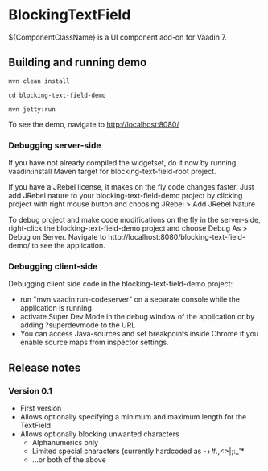 # BlockingTextField

${ComponentClassName} is a UI component add-on for Vaadin 7.

## Building and running demo

`mvn clean install`

`cd blocking-text-field-demo`

`mvn jetty:run`

To see the demo, navigate to [http://localhost:8080/]()

### Debugging server-side

If you have not already compiled the widgetset, do it now by running vaadin:install Maven target for blocking-text-field-root project.

If you have a JRebel license, it makes on the fly code changes faster. Just add JRebel nature to your blocking-text-field-demo project by clicking project with right mouse button and choosing JRebel > Add JRebel Nature

To debug project and make code modifications on the fly in the server-side, right-click the blocking-text-field-demo project and choose Debug As > Debug on Server. Navigate to http://localhost:8080/blocking-text-field-demo/ to see the application.

### Debugging client-side

Debugging client side code in the blocking-text-field-demo project:
  - run "mvn vaadin:run-codeserver" on a separate console while the application is running
  - activate Super Dev Mode in the debug window of the application or by adding ?superdevmode to the URL
  - You can access Java-sources and set breakpoints inside Chrome if you enable source maps from inspector settings.
 
## Release notes

### Version 0.1
* First version
* Allows optionally specifying a minimum and maximum length for the TextField
* Allows optionally blocking unwanted characters
  * Alphanumerics only
  * Limited special characters (currently hardcoded as -+#.,<>|;:_'* 
  * ...or both of the above